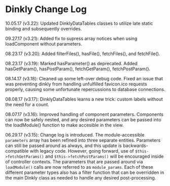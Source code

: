 Dinkly Change Log
=================

10.05.17 (v3.22): Updated DinklyDataTables classes to utilize late static binding and subsequently overrides.

09.27.17 (v3.21): Added fix to supress array notices when using loadComponent without parameters.

08.23.17 (v3.20): Added filterFiles(), hasFile(), fetchFiles(), and fetchFile(). 

08.23.17 (v3.19): Marked hasParameter() as deprecated. Added hasGetParam(), hasPostParam(), fetchGetParam(), fetchPostParam().

08.14.17 (v3.18): Cleaned up some left-over debug code. Fixed an issue that was preventing dinkly from handling unfulfilled favicon.ico requests properly, causing some unfortunate repercussions to database connections.

08.08.17 (v3.17): DinklyDataTables learns a new trick: custom labels without the need for a count.

08.07.17 (v3.16): Improved handling of component parameters. Components can now be safely nested, and any desired parameters can be passed into the loadModule() function to make accesible in the view.

06.29.17 (v3.15): Change log is introduced. The module-accessible `parameters` array has been refined into three separate entities. Parameters can still be passed around as always, and this update is backwards-compatible with legacy code. However, going forward, use of `$this->fetchGetParams()` and `$this->fetchPostParams()` will be encouraged inside of controller contexts. The parameters that are passed around via `loadModule()` calls are now referred to as `module_params`. Each of these different parameter types also has a filter function that can be overridden in the main Dinkly class as needed to handle any desired post-processing.
